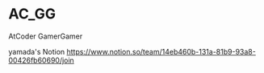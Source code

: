 # AC_GG
AtCoder GamerGamer

yamada's Notion
https://www.notion.so/team/14eb460b-131a-81b9-93a8-00426fb60690/join
